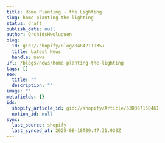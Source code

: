 ```yaml
---
title: Home Planting - the Lighting
slug: home-planting-the-lighting
status: draft
publish_date: null
author: OrchidsHwuluduen
blog:
  id: gid://shopify/Blog/84842119357
  title: Latest News
  handle: news
url: /blogs/news/home-planting-the-lighting
tags: []
seo:
  title: ""
  description: ""
image: ""
metafields: {}
ids:
  shopify_article_id: gid://shopify/Article/630367158461
  notion_id: null
sync:
  last_source: shopify
  last_synced_at: 2025-08-18T09:47:31.930Z
---
```


